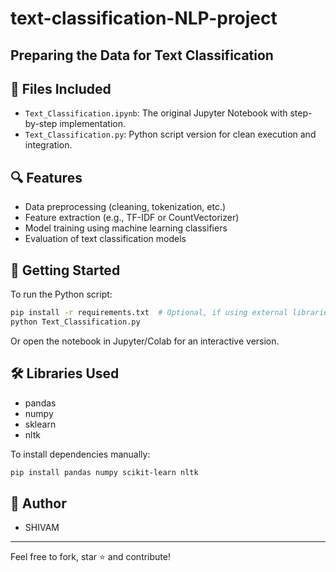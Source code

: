# text-classification-NLP-project
## Preparing the Data for Text Classification
## 📁 Files Included

- `Text_Classification.ipynb`: The original Jupyter Notebook with step-by-step implementation.
- `Text_Classification.py`: Python script version for clean execution and integration.

## 🔍 Features

- Data preprocessing (cleaning, tokenization, etc.)
- Feature extraction (e.g., TF-IDF or CountVectorizer)
- Model training using machine learning classifiers
- Evaluation of text classification models

## 🚀 Getting Started

To run the Python script:

```bash
pip install -r requirements.txt  # Optional, if using external libraries
python Text_Classification.py
```

Or open the notebook in Jupyter/Colab for an interactive version.

## 🛠 Libraries Used

- pandas
- numpy
- sklearn
- nltk

To install dependencies manually:

```bash
pip install pandas numpy scikit-learn nltk
```

## 🧠 Author

- SHIVAM

---

Feel free to fork, star ⭐ and contribute!
